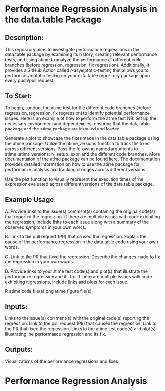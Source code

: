 # Performance Regression Analysis in the data.table Package
## Description:
This repository aims to investigate performance regressions in the data.table package by examining its history, creating relevant performance tests, and using atime to analyze the performance of different code branches (before regression, regression, fix regression). Additionally, it provides a GitHub Action called r-asymptotic-testing that allows you to perform asymptotic testing on your data.table repository package upon every push/pull request.

## To Start:
To begin, conduct the atime test for the different code branches (before regression, regression, fix regression) to identify potential performance issues. Here is an example of how to perform the atime test
NB: Set up the necessary environment and dependencies, ensuring that the data.table package and the atime package are installed and loaded.

Generate a plot to showcase the fixes made in the data.table package using the atime package. Utilize the atime_versions function to track the fixes across different versions. Pass the following named arguments to atime::atime_versions: N, setup, expr, and the different code branches. More documentation of the atime package can be found here. The documentation provides detailed information on how to use the atime package for performance analysis and tracking changes across different versions

Use the plot function to visually represent the execution times of the expression evaluated across different versions of the data.table package.

## Example Usage
A. Provide links to the issue(s) comment(s) containing the original code(s) that reported the regression. If there are multiple issues with code exhibiting the regression, include links to each issue along with a summary of the observed symptoms in your own words.

B. Link to the pull request (PR) that caused the regression. Explain the cause of the performance regression in the data.table code using your own words.

C. Link to the PR that fixed the regression. Describe the changes made to fix the regression in your own words.

D. Provide links to your atime test code(s) and plot(s) that illustrate the performance regression and its fix. If there are multiple issues with code exhibiting regressions, include links and plots for each issue.

R atime code file(s)
png atime figure file(s)

## Inputs:
Links to the issue(s) comment(s) with the original code(s) reporting the regression.
Link to the pull request (PR) that caused the regression.
Link to the PR that fixed the regression.
Links to the atime test code(s) and plot(s) illustrating the performance regression and its fix.

## Outputs:
Visualizations of the performance regressions and fixes.

# Performance Regression Analysis

